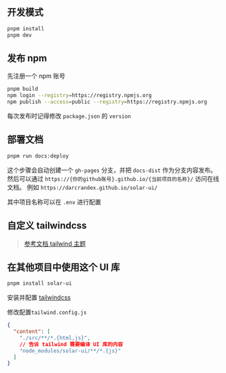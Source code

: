 
## 开发模式

```bash
pnpm install
pnpm dev
```

## 发布 npm

先注册一个 npm 账号

```bash
pnpm build
npm login --registry=https://registry.npmjs.org
npm publish --access=public --registry=https://registry.npmjs.org
```

每次发布时记得修改 `package.json` 的 `version`

## 部署文档

```bash
pnpm run docs:deploy
```

这个步骤会自动创建一个 `gh-pages` 分支，并把 `docs-dist` 作为分支内容发布。
然后可以通过 `https://{你的github账号}.github.io/{当前项目的名称}/` 访问在线文档。
例如 `https://darcrandex.github.io/solar-ui/`

其中项目名称可以在 `.env` 进行配置

## 自定义 tailwindcss

> [参考文档 tailwind 主题](https://tailwindcss.com/docs/theme)

## 在其他项目中使用这个 UI 库

```bash
pnpm install solar-ui
```

安装并配置 [tailwindcss](https://tailwindcss.com/docs/installation)

修改配置`tailwind.config.js`

```json
{
  "content": [
    "./src/**/*.{html,js}",
    // 告诉 tailwind 需要编译 UI 库的内容
    "node_modules/solar-ui/**/*.{js}"
  ]
}
```
